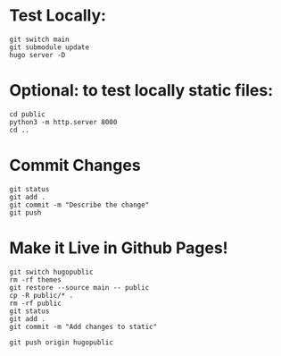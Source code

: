 # Test Locally:

```
git switch main
git submodule update
hugo server -D
```


# Optional: to test locally static files:

```
cd public
python3 -m http.server 8000
cd ..
```

# Commit Changes 

```
git status
git add .
git commit -m "Describe the change"
git push
```


# Make it Live in Github Pages!

```
git switch hugopublic
rm -rf themes
git restore --source main -- public
cp -R public/* .
rm -rf public
git status
git add .
git commit -m "Add changes to static"

git push origin hugopublic
```
